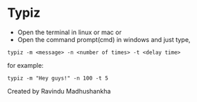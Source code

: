 # Typiz

- Open the terminal in linux or mac
    or
- Open the command prompt(cmd) in windows and just type,
```
typiz -m <message> -n <number of times> -t <delay time>
```
for example:
```
typiz -m "Hey guys!" -n 100 -t 5
```

Created by Ravindu Madhushankha
